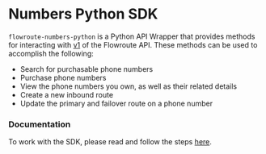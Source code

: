 # Numbers Python SDK

`flowroute-numbers-python` is a Python API Wrapper that provides methods for interacting with [v1](https://developer.flowroute.com/api/numbers/overview) of the Flowroute API. These methods can be used to accomplish the following:

* Search for purchasable phone numbers
* Purchase phone numbers
* View the phone numbers you own, as well as their related details
* Create a new inbound route
* Update the primary and failover route on a phone number
 
### Documentation 
To work with the SDK, please read and follow the steps [here](http://developer.flowroute.com/libraries/python/).

